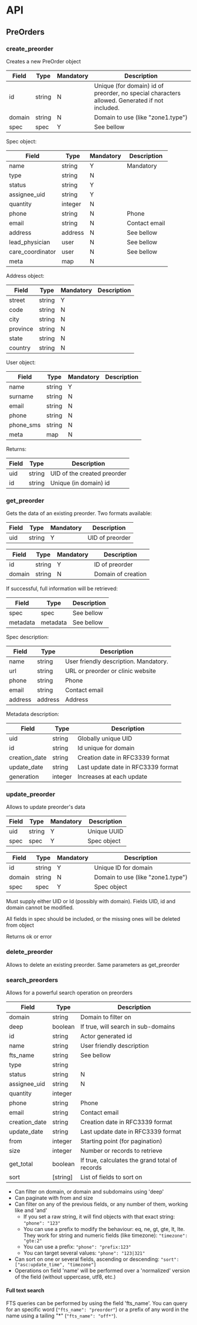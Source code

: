 # API


## PreOrders


### create_preorder
Creates a new PreOrder object

|Field|Type|Mandatory|Description
|---|---|---|---
|id|string|N|Unique (for domain) id of preorder, no special characters allowed. Generated if not included.
|domain|string|N|Domain to use (like "zone1.type")
|spec|spec|Y|See bellow

Spec object:

|Field|Type|Mandatory|Description
|---|---|---|---
|name|string|Y|Mandatory
|type|string|N|
|status|string|Y|
|assignee_uid|string|Y|
|quantity|integer|N|
|phone|string|N|Phone
|email|string|N|Contact email
|address|address|N|See bellow
|lead_physician|user|N|See bellow
|care_coordinator|user|N|See bellow
|meta|map|N|


Address object:

|Field|Type|Mandatory|Description
|---|---|---|---
|street|string|Y|
|code|string|N|
|city|string|N|
|province|string|N|
|state|string|N|
|country|string|N|

User object:

|Field|Type|Mandatory|Description
|---|---|---|---
|name|string|Y|
|surname|string|N|
|email|string|N|
|phone|string|N|
|phone_sms|string|N|
|meta|map|N|

Returns:


|Field|Type|Description
|---|---|---
|uid|string|UID of the created preorder
|id|string|Unique (in domain) id


### get_preorder
Gets the data of an existing preorder. Two formats available:

|Field|Type|Mandatory|Description
|---|---|---|---
|uid|string|Y|UID of preorder


|Field|Type|Mandatory|Description
|---|---|---|---
|id|string|Y|ID of preorder
|domain|string|N|Domain of creation


If successful, full information will be retrieved:

|Field|Type|Description
|---|---|---
|spec|spec|See bellow
|metadata|metadata|See bellow


Spec description:

|Field|Type|Description
|---|---|---
|name|string|User friendly description. Mandatory.
|url|string|URL or preorder or clinic website
|phone|string|Phone
|email|string|Contact email
|address|address|Address

Metadata description:

|Field|Type|Description
|---|---|---
|uid|string|Globally unique UID
|id|string|Id unique for domain
|creation_date|string|Creation date in RFC3339 format
|update_date|string|Last update date in RFC3339 format
|generation|integer|Increases at each update



### update_preorder
Allows to update preorder's data

|Field|Type|Mandatory|Description
|---|---|---|---
|uid|string|Y|Unique UUID
|spec|spec|Y|Spec object

|Field|Type|Mandatory|Description
|---|---|---|---
|id|string|Y|Unique ID for domain
|domain|string|N|Domain to use (like "zone1.type")
|spec|spec|Y|Spec object

Must supply either UID or Id (possibly with domain). Fields UID, id and domain cannot be modified.

All fields in spec should be included, or the missing ones will be deleted from object


Returns ok or error


### delete_preorder

Allows to delete an existing preorder. Same parameters as get_preorder


### search_preorders
Allows for a powerful search operation on preorders


|Field|Type|Description
|---|---|---
|domain|string|Domain to filter on
|deep|boolean|If true, will search in sub-domains
|id|string|Actor generated id
|name|string|User friendly description
|fts_name|string|See bellow
|type|string|
|status|string|N|
|assignee_uid|string|N|
|quantity|integer|
|phone|string|Phone
|email|string|Contact email
|creation_date|string|Creation date in RFC3339 format
|update_date|string|Last update date in RFC3339 format
|from|integer|Starting point (for pagination)
|size|integer|Number or records to retrieve
|get_total|boolean|If true, calculates the grand total of records
|sort|\[string\]|List of fields to sort on

* Can filter on domain, or domain and subdomains using 'deep'
* Can paginate with from and size
* Can filter on any of the previous fields, or any number of them, working like and 'and'
  * If you set a raw string, it will find objects with that exact string: `"phone": "123"`
  * You can use a prefix to modify the behaviour: eq, ne, gt, gte, lt, lte. They work for string and numeric fields (like timezone): `"timezone": "gte:2"` 
  * You can use a prefix: `"phone": "prefix:123"`
  * You can target several values: `"phone": "123|321"`
* Can sort on one or several fields, ascending or descending: `"sort": ["asc:update_time", "timezone"]` 
* Operations on field 'name' will be performed over a 'normalized' version of the field (without uppercase, utf8, etc.)

#### Full text search

FTS queries can be performed by using the field 'fts_name'. You can query for an specific word (`"fts_name": "preorder"`) or a prefix of any word in the name using a tailing "*" (`"fts_name": "off*"`).


